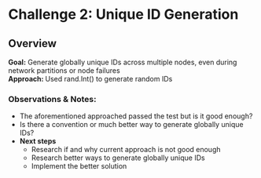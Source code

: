 # Challenge 2: Unique ID Generation

## Overview
<b>Goal:</b> Generate globally unique IDs across multiple nodes, even during network partitions or node failures <br/>
<b>Approach: </b> Used rand.Int() to generate random IDs

### Observations & Notes:
- The aforementioned approached passed the test but is it good enough?
- Is there a convention or much better way to generate  globally unique IDs?
- <b>Next steps</b>
    - Research if and why current approach is not good enough </br>
    - Research better ways to generate globally unique IDs
    - Implement the better solution

 